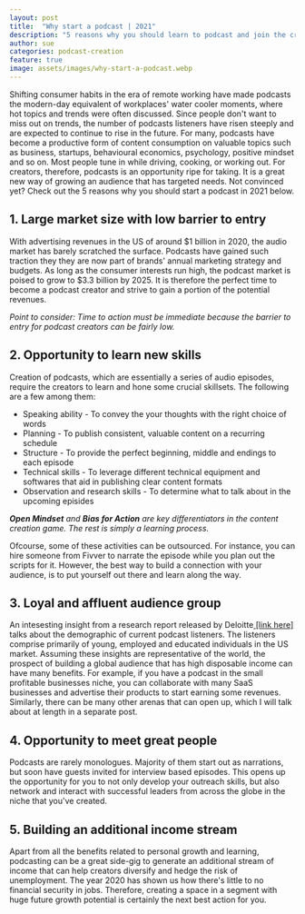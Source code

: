 ```yaml
---
layout: post
title:  "Why start a podcast | 2021"
description: "5 reasons why you should learn to podcast and join the creator economy right now"
author: sue
categories: podcast-creation
feature: true
image: assets/images/why-start-a-podcast.webp
---
```


Shifting consumer habits in the era of remote working have made podcasts the modern-day equivalent of workplaces' water cooler moments, where hot topics and trends were often discussed. Since people don't want to miss out on trends, the number of podcasts listeners have risen steeply and are expected to continue to rise in the future. For many, podcasts have become a productive form of content consumption on valuable topics such as business, startups, behavioural economics, psychology, positive mindset and so on. Most people tune in while driving, cooking, or working out. For creators, therefore, podcasts is an opportunity ripe for taking.  It is a great new way of growing an audience that has targeted needs. Not convinced yet? Check out the 5 reasons why you should start a podcast in 2021 below. 

<h2> 1. Large market size with low barrier to entry </h2> 

With advertising revenues in the US of around $1 billion in 2020, the audio market has barely scratched the surface. Podcasts have gained such traction they they are now part of brands' annual marketing strategy and budgets. As long as the consumer interests run high, the podcast market is poised to grow to $3.3 billion by 2025. It is therefore the perfect time to become a podcast creator and strive to gain a portion of the potential revenues. 

<i>Point to consider: Time to action must be immediate because the barrier to entry for podcast creators can be fairly low. </i>

<h2> 2. Opportunity to learn new skills</h2>

Creation of podcasts, which are essentially a series of audio episodes, require the creators to learn and hone some crucial skillsets. The following are a few among them: 

<ul>
<li> Speaking ability - To convey the your thoughts with the right choice of words</li>
<li> Planning  - To publish consistent, valuable content on a recurring schedule </li>
<li> Structure - To provide the perfect beginning, middle and endings to each episode </li>
<li> Technical skills - To leverage different technical equipment and softwares that aid in publishing clear content formats </li>
<li> Observation and research skills - To determine what to talk about in the upcoming episides</li>
</ul>
<i><b>Open Mindset</b> and <b>Bias for Action</b> are key differentiators in the content creation game. The rest is simply a learning process. </i>

Ofcourse, some of these activities can be outsourced. For instance, you can hire someone from Fivver to narrate the episode while you plan out the scripts for it. However, the best way to build a connection with your audience, is to put yourself out there and learn along the way.


<h2> 3. Loyal and affluent audience group</h2>

An intesesting insight from a research report released by Deloitte<a href ="https://www2.deloitte.com/us/en/insights/industry/technology/technology-media-and-telecom-predictions/2020/rise-of-audiobooks-podcast-industry.html"> [link here]</a> talks about the demographic of current podcast listeners. The listeners comprise primarily of young, employed and educated individuals in the US market. Assuming these insights are representative of the world, the prospect of building a global audience that has high disposable income can have many benefits. For example, if you have a podcast in the small profitable businesses niche, you can collaborate with many SaaS businesses and advertise their products to start earning some revenues. Similarly, there can be many other arenas that can open up, which I will talk about at length in a separate post.   

<h2> 4. Opportunity to meet great people </h2> 

Podcasts are rarely monologues. Majority of them start out as narrations, but soon have guests invited for interview based episodes. This opens up the opportunity for you to not only develop your outreach skills, but also network and interact with successful leaders from across the globe in the niche that you've created.

<h2> 5. Building an additional income stream </h2> 

Apart from all the benefits related to personal growth and learning, podcasting can be a great side-gig to generate an additional stream of income that can help creators diversify and hedge the risk of unemployment. The year 2020 has shown us how there's little to no financial security in jobs. Therefore, creating a space in a segment with huge future growth potential is certainly the next best action for you. 

